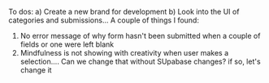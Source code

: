 To dos:
a) Create a new brand for development
b) Look into the UI of categories and submissions... A couple of things I found:
1) No error message of why form hasn't been submitted when a couple of fields or one were left blank
2) Mindfulness is not showing with creativity when user makes a selection.... Can we change that without SUpabase changes? if so, let's change it
